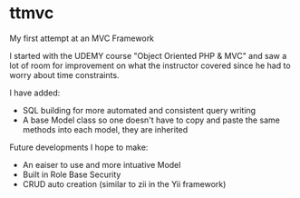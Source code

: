 # ttmvc
My first attempt at an MVC Framework

I started with the UDEMY course "Object Oriented PHP & MVC" and saw a lot of room for improvement on what the instructor covered since he had to worry about time constraints.

I have added:
 * SQL building for more automated and consistent query writing
 * A base Model class so one doesn't have to copy and paste the same methods into each model, they are inherited
 
Future developments I hope to make:
 * An eaiser to use and more intuative Model
 * Built in Role Base Security
 * CRUD auto creation (similar to zii in the Yii framework)

